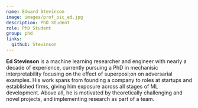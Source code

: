 ```yaml
---
name: Edward Stevinson
image: images/prof_pic_ed.jpg
description: PhD Student
role: PhD Student
group: phd
links:
  github: Stevinson
---
```


<strong>Ed Stevinson</strong> is a machine learning researcher and engineer with nearly a decade of experience, currently pursuing a PhD in mechanisic interpretability focusing on the effect of superposi;on on adversarial examples.
His work spans from founding a company to roles at startups and established firms, giving him exposure across all stages of ML development. Above all, he is motivated by theoretically challenging and novel projects, and implementing research as part of a team.